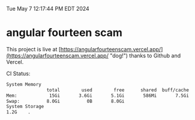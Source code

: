 Tue May  7 12:17:44 PM EDT 2024

# angular fourteen scam


This project is live at [https://angularfourteenscam.vercel.app/](https://angularfourteenscam.vercel.app/ "dog!") thanks to Github and Vercel.

CI Status: 

```bash
System Memory
               total        used        free      shared  buff/cache   available
Mem:            15Gi       3.6Gi       5.1Gi       586Mi       7.5Gi        11Gi
Swap:          8.0Gi          0B       8.0Gi
System Storage
1.2G	.
